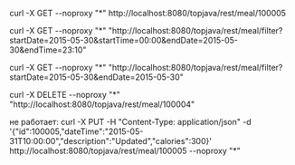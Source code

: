 curl -X GET --noproxy "*" http://localhost:8080/topjava/rest/meal/100005

curl -X GET --noproxy "*" "http://localhost:8080/topjava/rest/meal/filter?startDate=2015-05-30&startTime=00:00&endDate=2015-05-30&endTime=23:10"

curl -X GET --noproxy "*" "http://localhost:8080/topjava/rest/meal/filter?startDate=2015-05-30&endDate=2015-05-30"

curl -X DELETE --noproxy "*" "http://localhost:8080/topjava/rest/meal/100004"


не работает:
curl -X PUT -H "Content-Type: application/json" -d '{"id":100005,"dateTime":"2015-05-31T10:00:00","description":"Updated","calories":300}' http://localhost:8080/topjava/rest/meal/100005 --noproxy "*"
